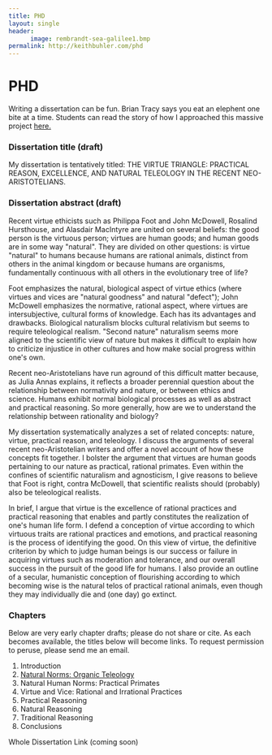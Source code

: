 ```yaml
---
title: PHD
layout: single
header: 
      image: rembrandt-sea-galilee1.bmp
permalink: http://keithbuhler.com/phd
---
```


# PHD

Writing a dissertation can be fun. Brian Tracy says you eat an elephent one bite at a time. Students can read the story of how I approached this massive project [here.](/phd-how-to)

### Dissertation title (draft)

My dissertation is tentatively titled: THE VIRTUE TRIANGLE: PRACTICAL REASON, EXCELLENCE, AND NATURAL TELEOLOGY IN THE RECENT NEO-ARISTOTELIANS.


### Dissertation abstract (draft)

Recent virtue ethicists such as Philippa Foot and John McDowell, Rosalind Hursthouse, and Alasdair MacIntyre are united on several beliefs: the good person is the virtuous person; virtues are human goods; and human goods are in some way "natural". They are divided on other questions: is virtue "natural" to humans because humans are rational animals, distinct from others in the animal kingdom or because humans are organisms, fundamentally continuous with all others in the evolutionary tree of life? 

Foot emphasizes the natural, biological aspect of virtue ethics (where virtues and vices are "natural goodness" and natural "defect"); John McDowell emphasizes the normative, rational aspect, where virtues are intersubjective, cultural forms of knowledge. Each has its advantages and drawbacks. Biological naturalism blocks cultural relativism but seems to require teleological realism.  "Second nature" naturalism seems more aligned to the scientific view of nature but makes it difficult to explain how to criticize injustice in other cultures and how make social progress within one's own. 

Recent neo-Aristotelians have run aground of this difficult matter because, as Julia Annas explains, it reflects a broader perennial question about the relationship between normativity and nature, or between ethics and science. Humans exhibit normal biological processes as well as abstract and practical reasoning. So more generally, how are we to understand the relationship between rationality and biology?

My dissertation systematically analyzes a set of related concepts: nature, virtue, practical reason, and teleology. I discuss the arguments of several recent neo-Aristotelian writers and offer a novel account of how these concepts fit together. I bolster the argument that virtues are human goods pertaining to our nature as practical, rational primates. Even within the confines of scientific naturalism and agnosticism, I give reasons to believe that Foot is right, contra McDowell, that scientific realists should (probably) also be teleological realists. 

In brief,  I argue that virtue is the excellence of rational practices and practical reasoning that enables and partly constitutes the realization of one's human life form. I defend a conception of virtue according to which virtuous traits are rational practices and emotions, and practical reasoning is the process of identifying the good. On this view of virtue, the definitive criterion by which to judge human beings is our success or failure in acquiring virtues such as moderation and tolerance, and our overall success in the pursuit of the good life for humans. I also provide an outline of a secular, humanistic conception of flourishing according to which becoming wise is the natural telos of practical rational animals, even though they may individually die and (one day) go extinct. 

### Chapters

Below are very early chapter drafts; please do not share or cite. As each becomes available, the titles below will become links. To request permission to peruse, please send me an email.

1. Introduction
2. [Natural Norms: Organic Teleology](https://www.academia.edu/26571534/Natural_Norms)
3. Natural Human Norms: Practical Primates
4. Virtue and Vice: Rational and Irrational Practices
5. Practical Reasoning
6. Natural Reasoning
7. Traditional Reasoning
8. Conclusions

Whole Dissertation Link (coming soon)
